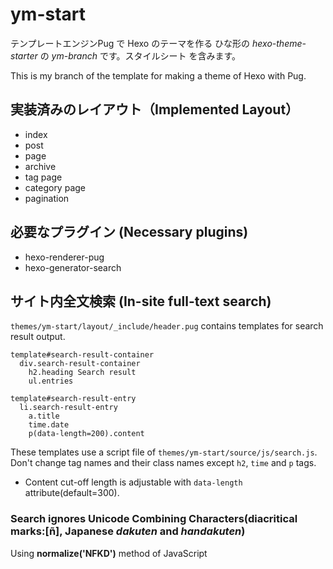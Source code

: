 # ym-start

テンプレートエンジンPug で Hexo のテーマを作る ひな形の _hexo-theme-starter_ の _ym-branch_ です。スタイルシート を含みます。

This is my branch of the template for making a theme of Hexo with Pug. 

## 実装済みのレイアウト（Implemented Layout）

- index
- post
- page
- archive
- tag page
- category page
- pagination

## 必要なプラグイン (Necessary plugins)

- hexo-renderer-pug
- hexo-generator-search

## サイト内全文検索 (In-site full-text search)
`themes/ym-start/layout/_include/header.pug` contains templates for search result output.
```pug
template#search-result-container
  div.search-result-container
    h2.heading Search result
    ul.entries

template#search-result-entry
  li.search-result-entry
    a.title
    time.date
    p(data-length=200).content
```
These templates use a script file of `themes/ym-start/source/js/search.js`.
Don't change tag names and their class names except `h2`, `time` and `p` tags.
- Content cut-off length is adjustable with `data-length` attribute(default=300).

### Search ignores Unicode Combining Characters(diacritical marks:[ñ], Japanese _dakuten_ and _handakuten_)

Using **normalize('NFKD')** method of JavaScript